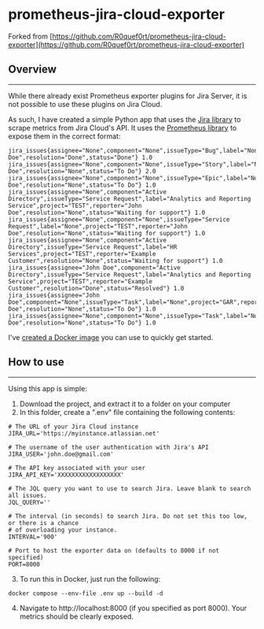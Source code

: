 # prometheus-jira-cloud-exporter

Forked from [https://github.com/R0quef0rt/prometheus-jira-cloud-exporter](https://github.com/R0quef0rt/prometheus-jira-cloud-exporter)

## Overview
---
While there already exist Prometheus exporter plugins for Jira Server, it is not possible to use these plugins on Jira Cloud.

As such, I have created a simple Python app that uses the [Jira library](https://github.com/pycontribs/jira) to scrape metrics from Jira Cloud's API. It uses the [Prometheus library](https://github.com/prometheus/client_python) to expose them in the correct format:

```
jira_issues{assignee="None",component="None",issueType="Bug",label="None",project="TTT",reporter="John Doe",resolution="Done",status="Done"} 1.0
jira_issues{assignee="None",component="None",issueType="Story",label="None",project="TTT",reporter="John Doe",resolution="None",status="To Do"} 2.0
jira_issues{assignee="None",component="None",issueType="Epic",label="None",project="TTT",reporter="John Doe",resolution="None",status="To Do"} 1.0
jira_issues{assignee="None",component="Active Directory",issueType="Service Request",label="Analytics and Reporting Service",project="TEST",reporter="John Doe",resolution="None",status="Waiting for support"} 1.0
jira_issues{assignee="None",component="None",issueType="Service Request",label="None",project="TEST",reporter="John Doe",resolution="None",status="Waiting for support"} 1.0
jira_issues{assignee="None",component="Active Directory",issueType="Service Request",label="HR Services",project="TEST",reporter="Example Customer",resolution="None",status="Waiting for support"} 1.0
jira_issues{assignee="John Doe",component="Active Directory",issueType="Service Request",label="Analytics and Reporting Service",project="TEST",reporter="Example Customer",resolution="Done",status="Resolved"} 1.0
jira_issues{assignee="John Doe",component="None",issueType="Task",label="None",project="GAR",reporter="John Doe",resolution="None",status="To Do"} 1.0
jira_issues{assignee="None",component="None",issueType="Task",label="None",project="GAR",reporter="John Doe",resolution="None",status="To Do"} 1.0
```

I've [created a Docker image](https://hub.docker.com/repository/docker/roquefort/prometheus-jira-cloud-exporter) you can use to quickly get started.

## How to use
---
Using this app is simple:

1. Download the project, and extract it to a folder on your computer
2. In this folder, create a ".env" file containing the following contents:
```
# The URL of your Jira Cloud instance
JIRA_URL='https://myinstance.atlassian.net'

# The username of the user authentication with Jira's API
JIRA_USER='john.doe@gmail.com'

# The API key associated with your user
JIRA_API_KEY='XXXXXXXXXXXXXXXXXX'

# The JQL query you want to use to search Jira. Leave blank to search all issues.
JQL_QUERY=''

# The interval (in seconds) to search Jira. Do not set this too low, or there is a chance
# of overloading your instance.
INTERVAL='900'

# Port to host the exporter data on (defaults to 8000 if not specified)
PORT=8000
```
3. To run this in Docker, just run the following:
```
docker compose --env-file .env up --build -d
```
4. Navigate to http://localhost:8000 (if you specified as port 8000). Your metrics should be clearly exposed.
